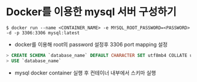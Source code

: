 # Docker를 이용한 mysql 서버 구성하기

```shell
$ docker run --name <CONTAINER_NAME> -e MYSQL_ROOT_PASSWORD=<PASSWORD> -d -p 3306:3306 mysql:latest
```
- docker를 이용해 root의 password 설정후 3306 port mapping 설정

```sql
> CREATE SCHEMA `database_name` DEFAULT CHARACTER SET utf8mb4 COLLATE utf8mb4_unicode_ci
> USE `database_name`
```
- mysql docker container 실행 후 컨테이너 내부에서 스키마 실행